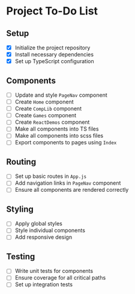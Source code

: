 # Project To-Do List

## Setup

- [x] Initialize the project repository
- [x] Install necessary dependencies
- [x] Set up TypeScript configuration

## Components

- [ ] Update and style `PageNav` component
- [ ] Create `Home` component
- [ ] Create `CompLib` component
- [ ] Create `Games` component
- [ ] Create `ReactDemos` component
- [ ] Make all components into TS files
- [ ] Make all components into scss files
- [ ] Export components to pages using `Index`

## Routing

- [ ] Set up basic routes in `App.js`
- [ ] Add navigation links in `PageNav` component
- [ ] Ensure all components are rendered correctly

## Styling

- [ ] Apply global styles
- [ ] Style individual components
- [ ] Add responsive design

## Testing

- [ ] Write unit tests for components
- [ ] Ensure coverage for all critical paths
- [ ] Set up integration tests
